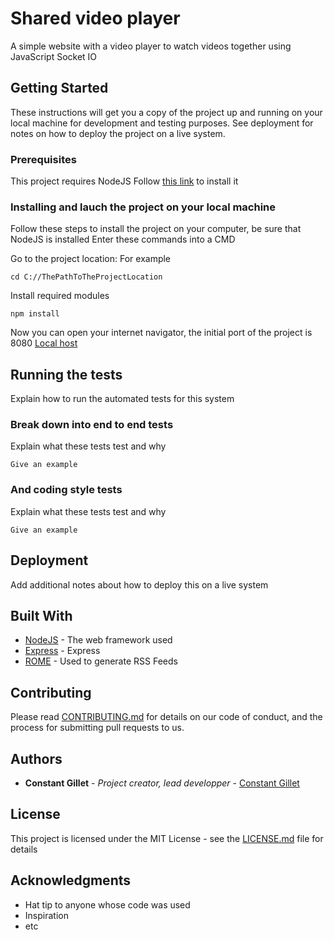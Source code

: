 # Shared video player

A simple website with a video player to watch videos together using JavaScript Socket IO

## Getting Started

These instructions will get you a copy of the project up and running on your local machine for development and testing purposes. See deployment for notes on how to deploy the project on a live system.

### Prerequisites

This project requires NodeJS
Follow [this link](https://nodejs.org/en/) to install it



### Installing and lauch the project on your local machine

Follow these steps to install the project on your computer, be sure that NodeJS is installed
Enter these commands into a CMD

Go to the project location:
For example
```
cd C://ThePathToTheProjectLocation
```

Install required modules
```
npm install
```

Now you can open your internet navigator, the initial port of the project is 8080
[Local host](http://localhost:8080)

## Running the tests

Explain how to run the automated tests for this system

### Break down into end to end tests

Explain what these tests test and why

```
Give an example
```

### And coding style tests

Explain what these tests test and why

```
Give an example
```

## Deployment

Add additional notes about how to deploy this on a live system

## Built With

* [NodeJS](https://nodejs.org/en/) - The web framework used
* [Express](https://expressjs.com/) - Express
* [ROME](https://rometools.github.io/rome/) - Used to generate RSS Feeds

## Contributing

Please read [CONTRIBUTING.md](https://gist.github.com/PurpleBooth/b24679402957c63ec426) for details on our code of conduct, and the process for submitting pull requests to us.

## Authors

* **Constant Gillet** - *Project creator, lead developper* - [Constant Gillet](https://github.com/constantgillet)

## License

This project is licensed under the MIT License - see the [LICENSE.md](LICENSE.md) file for details

## Acknowledgments

* Hat tip to anyone whose code was used
* Inspiration
* etc
